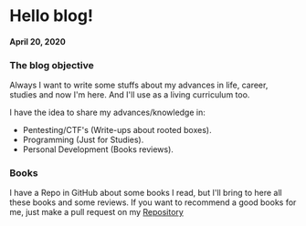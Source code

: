 # Hello blog!
#### April 20, 2020

### The blog objective

Always I want to write some stuffs about my advances in life, career, studies and now I'm here. And I'll use as a living curriculum too.

I have the idea to share my advances/knowledge in:
- Pentesting/CTF's (Write-ups about rooted boxes).
- Programming (Just for Studies).
- Personal Development (Books reviews).

### Books

I have a Repo in GitHub about some books I read, but I'll bring to here all these books and some reviews. If you want to recommend a good books for me, just make a pull request on my [Repository](https://github.com/raphaelbarbosaqwerty/BookStudy)